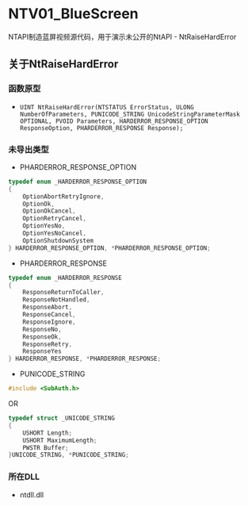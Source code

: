 # NTV01_BlueScreen
NTAPI制造蓝屏视频源代码，用于演示未公开的NtAPI - NtRaiseHardError

## 关于NtRaiseHardError

### 函数原型
 - ```UINT NtRaiseHardError(NTSTATUS ErrorStatus, ULONG NumberOfParameters, PUNICODE_STRING UnicodeStringParameterMask OPTIONAL, PVOID Parameters, HARDERROR_RESPONSE_OPTION ResponseOption, PHARDERROR_RESPONSE Response);```

### 未导出类型
 - PHARDERROR_RESPONSE_OPTION
```c++
typedef enum _HARDERROR_RESPONSE_OPTION
{
	OptionAbortRetryIgnore,
	OptionOk,
	OptionOkCancel,
	OptionRetryCancel,
	OptionYesNo,
	OptionYesNoCancel,
	OptionShutdownSystem
} HARDERROR_RESPONSE_OPTION, *PHARDERROR_RESPONSE_OPTION;
```

 - PHARDERROR_RESPONSE
```c++
typedef enum _HARDERROR_RESPONSE 
{
	ResponseReturnToCaller,
	ResponseNotHandled,
	ResponseAbort,
	ResponseCancel,
	ResponseIgnore,
	ResponseNo,
	ResponseOk,
	ResponseRetry,
	ResponseYes
} HARDERROR_RESPONSE, *PHARDERROR_RESPONSE;
```

 - PUNICODE_STRING
```c++
#include <SubAuth.h>
```
OR
```c++
typedef struct _UNICODE_STRING
{
	USHORT Length;
	USHORT MaximumLength;
	PWSTR Buffer;
}UNICODE_STRING, *PUNICODE_STRING;
```

### 所在DLL
 - ntdll.dll

